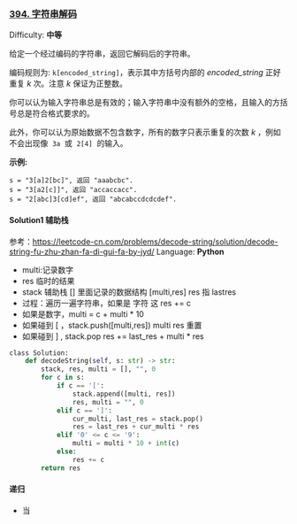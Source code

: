 ### [394\. 字符串解码](https://leetcode-cn.com/problems/decode-string/)

Difficulty: **中等**

给定一个经过编码的字符串，返回它解码后的字符串。

编码规则为: `k[encoded_string]`，表示其中方括号内部的 _encoded_string_ 正好重复 _k_ 次。注意 _k_ 保证为正整数。

你可以认为输入字符串总是有效的；输入字符串中没有额外的空格，且输入的方括号总是符合格式要求的。

此外，你可以认为原始数据不包含数字，所有的数字只表示重复的次数 _k_ ，例如不会出现像  `3a`  或  `2[4]`  的输入。

**示例:**

```
s = "3[a]2[bc]", 返回 "aaabcbc".
s = "3[a2[c]]", 返回 "accaccacc".
s = "2[abc]3[cd]ef", 返回 "abcabccdcdcdef".
```

#### Solution1 辅助栈

参考：https://leetcode-cn.com/problems/decode-string/solution/decode-string-fu-zhu-zhan-fa-di-gui-fa-by-jyd/
Language: **Python**

- multi:记录数字
- res 临时的结果
- stack 辅助栈 [] 里面记录的数据结构 [multi,res] res 指 lastres
- 过程：遍历一遍字符串，如果是 字符 这 res += c
- 如果是数字，multi = c + multi \* 10
- 如果碰到 [ ，stack.push([multi,res]) multi res 重置
- 如果碰到 ] , stack.pop res += last_res + multi \* res

```python
​class Solution:
    def decodeString(self, s: str) -> str:
        stack, res, multi = [], "", 0
        for c in s:
            if c == '[':
                stack.append([multi, res])
                res, multi = "", 0
            elif c == ']':
                cur_multi, last_res = stack.pop()
                res = last_res + cur_multi * res
            elif '0' <= c <= '9':
                multi = multi * 10 + int(c)
            else:
                res += c
        return res

```

#### 递归

- 当

```python

```
